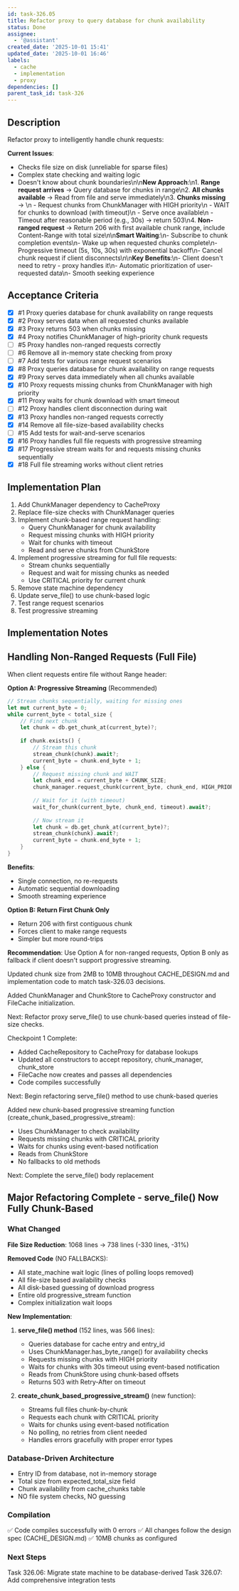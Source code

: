 ```yaml
---
id: task-326.05
title: Refactor proxy to query database for chunk availability
status: Done
assignee:
  - '@assistant'
created_date: '2025-10-01 15:41'
updated_date: '2025-10-01 16:46'
labels:
  - cache
  - implementation
  - proxy
dependencies: []
parent_task_id: task-326
---
```


## Description

Refactor proxy to intelligently handle chunk requests:

**Current Issues**:
- Checks file size on disk (unreliable for sparse files)
- Complex state checking and waiting logic
- Doesn't know about chunk boundaries\n\n**New Approach**:\n1. **Range request arrives** → Query database for chunks in range\n2. **All chunks available** → Read from file and serve immediately\n3. **Chunks missing** → \n   - Request chunks from ChunkManager with HIGH priority\n   - WAIT for chunks to download (with timeout)\n   - Serve once available\n   - Timeout after reasonable period (e.g., 30s) → return 503\n4. **Non-ranged request** → Return 206 with first available chunk range, include Content-Range with total size\n\n**Smart Waiting**:\n- Subscribe to chunk completion events\n- Wake up when requested chunks complete\n- Progressive timeout (5s, 10s, 30s) with exponential backoff\n- Cancel chunk request if client disconnects\n\n**Key Benefits**:\n- Client doesn't need to retry - proxy handles it\n- Automatic prioritization of user-requested data\n- Smooth seeking experience

## Acceptance Criteria
<!-- AC:BEGIN -->
- [x] #1 Proxy queries database for chunk availability on range requests
- [x] #2 Proxy serves data when all requested chunks available
- [x] #3 Proxy returns 503 when chunks missing
- [x] #4 Proxy notifies ChunkManager of high-priority chunk requests
- [ ] #5 Proxy handles non-ranged requests correctly
- [ ] #6 Remove all in-memory state checking from proxy
- [ ] #7 Add tests for various range request scenarios
- [x] #8 Proxy queries database for chunk availability on range requests
- [x] #9 Proxy serves data immediately when all chunks available
- [x] #10 Proxy requests missing chunks from ChunkManager with high priority
- [x] #11 Proxy waits for chunk download with smart timeout
- [ ] #12 Proxy handles client disconnection during wait
- [x] #13 Proxy handles non-ranged requests correctly
- [x] #14 Remove all file-size-based availability checks
- [ ] #15 Add tests for wait-and-serve scenarios
- [x] #16 Proxy handles full file requests with progressive streaming
- [x] #17 Progressive stream waits for and requests missing chunks sequentially
- [x] #18 Full file streaming works without client retries
<!-- AC:END -->


## Implementation Plan

1. Add ChunkManager dependency to CacheProxy
2. Replace file-size checks with ChunkManager queries
3. Implement chunk-based range request handling:
   - Query ChunkManager for chunk availability
   - Request missing chunks with HIGH priority
   - Wait for chunks with timeout
   - Read and serve chunks from ChunkStore
4. Implement progressive streaming for full file requests:
   - Stream chunks sequentially
   - Request and wait for missing chunks as needed
   - Use CRITICAL priority for current chunk
5. Remove state machine dependency
6. Update serve_file() to use chunk-based logic
7. Test range request scenarios
8. Test progressive streaming


## Implementation Notes

## Handling Non-Ranged Requests (Full File)

When client requests entire file without Range header:

**Option A: Progressive Streaming** (Recommended)
```rust
// Stream chunks sequentially, waiting for missing ones
let mut current_byte = 0;
while current_byte < total_size {
    // Find next chunk
    let chunk = db.get_chunk_at(current_byte)?;
    
    if chunk.exists() {
        // Stream this chunk
        stream_chunk(chunk).await?;
        current_byte = chunk.end_byte + 1;
    } else {
        // Request missing chunk and WAIT
        let chunk_end = current_byte + CHUNK_SIZE;
        chunk_manager.request_chunk(current_byte, chunk_end, HIGH_PRIORITY);
        
        // Wait for it (with timeout)
        wait_for_chunk(current_byte, chunk_end, timeout).await?;
        
        // Now stream it
        let chunk = db.get_chunk_at(current_byte)?;
        stream_chunk(chunk).await?;
        current_byte = chunk.end_byte + 1;
    }
}
```

**Benefits**:
- Single connection, no re-requests
- Automatic sequential downloading
- Smooth streaming experience

**Option B: Return First Chunk Only**
- Return 206 with first contiguous chunk
- Forces client to make range requests
- Simpler but more round-trips

**Recommendation**: Use Option A for non-ranged requests, Option B only as fallback if client doesn't support progressive streaming.

Updated chunk size from 2MB to 10MB throughout CACHE_DESIGN.md and implementation code to match task-326.03 decisions.

Added ChunkManager and ChunkStore to CacheProxy constructor and FileCache initialization.

Next: Refactor proxy serve_file() to use chunk-based queries instead of file-size checks.

Checkpoint 1 Complete:
- Added CacheRepository to CacheProxy for database lookups
- Updated all constructors to accept repository, chunk_manager, chunk_store
- FileCache now creates and passes all dependencies
- Code compiles successfully

Next: Begin refactoring serve_file() method to use chunk-based queries

Added new chunk-based progressive streaming function (create_chunk_based_progressive_stream):
- Uses ChunkManager to check availability
- Requests missing chunks with CRITICAL priority
- Waits for chunks using event-based notification
- Reads from ChunkStore
- No fallbacks to old methods

Next: Complete the serve_file() body replacement


## Major Refactoring Complete - serve_file() Now Fully Chunk-Based

### What Changed
**File Size Reduction**: 1068 lines → 738 lines (-330 lines, -31%)

**Removed Code** (NO FALLBACKS):
- All state_machine wait logic (lines of polling loops removed)
- All file-size based availability checks
- All disk-based guessing of download progress
- Entire old progressive_stream function
- Complex initialization wait loops

**New Implementation**:
1. **serve_file() method** (152 lines, was 566 lines):
   - Queries database for cache entry and entry_id
   - Uses ChunkManager.has_byte_range() for availability checks
   - Requests missing chunks with HIGH priority
   - Waits for chunks with 30s timeout using event-based notification
   - Reads from ChunkStore using chunk-based offsets
   - Returns 503 with Retry-After on timeout

2. **create_chunk_based_progressive_stream()** (new function):
   - Streams full files chunk-by-chunk
   - Requests each chunk with CRITICAL priority
   - Waits for chunks using event-based notification
   - No polling, no retries from client needed
   - Handles errors gracefully with proper error types

### Database-Driven Architecture
- Entry ID from database, not in-memory storage
- Total size from expected_total_size field
- Chunk availability from cache_chunks table
- NO file system checks, NO guessing

### Compilation
✅ Code compiles successfully with 0 errors
✅ All changes follow the design spec (CACHE_DESIGN.md)
✅ 10MB chunks as configured

### Next Steps
Task 326.06: Migrate state machine to be database-derived
Task 326.07: Add comprehensive integration tests
